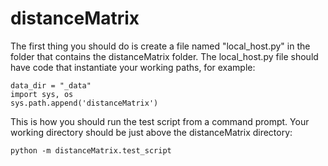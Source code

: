 # distanceMatrix
The first thing you should do is create a file named "local_host.py" in the folder that contains the distanceMatrix folder. The local_host.py file should have code that instantiate your working paths, for example:

```
data_dir = "_data"
import sys, os
sys.path.append('distanceMatrix')
```

This is how you should run the test script from a command prompt. Your working directory should be just above the distanceMatrix directory:
```
python -m distanceMatrix.test_script
```
